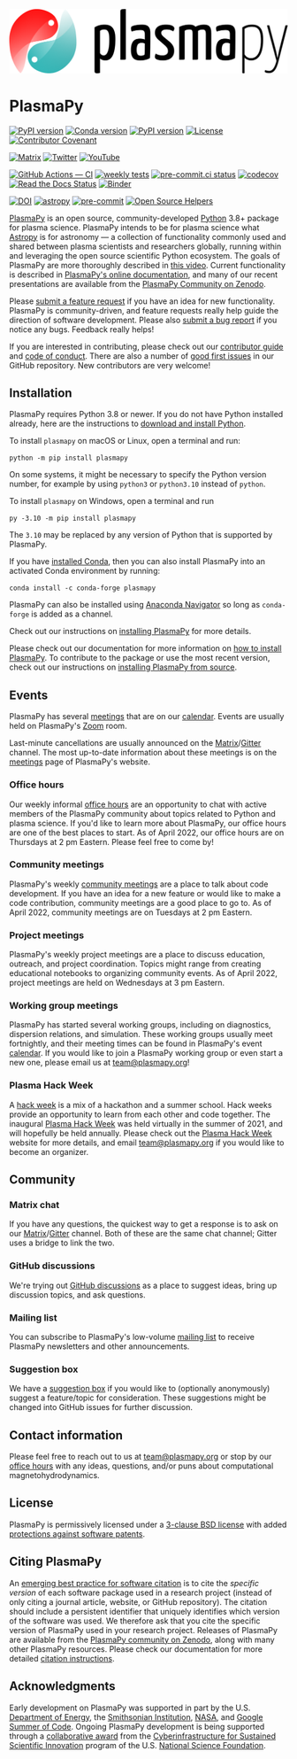 <div align="center"><img src="https://raw.githubusercontent.com/PlasmaPy/PlasmaPy-logo/main/exports/with-text-dark.png" width="600"/></div>

# PlasmaPy

[![PyPI version](https://img.shields.io/pypi/v/plasmapy?style=flat&logo=pypi)](https://pypi.org/project/plasmapy/)
[![Conda version](https://img.shields.io/conda/v/conda-forge/plasmapy?style=flat&logo=anaconda)](https://img.shields.io/conda/v/conda-forge/plasmapy)
[![PyPI version](https://img.shields.io/pypi/pyversions/plasmapy?style=flat&logo=python)](https://img.shields.io/pypi/pyversions/plasmapy?style=plastic)
[![License](https://img.shields.io/badge/License-BSD%203--Clause-blue.svg)](./LICENSE.md)
[![Contributor Covenant](https://img.shields.io/badge/Contributor%20Covenant-2.1-4baaaa.svg)](https://docs.plasmapy.org/en/latest/CODE_OF_CONDUCT.html)

[![Matrix](https://img.shields.io/badge/Matrix-join%20chat-blueviolet?style=flat&logo=matrix)](https://app.element.io/#/room/#plasmapy:openastronomy.org)
[![Twitter](https://img.shields.io/badge/Twitter%20-follow-red?style=flat&logo=twitter)](https://twitter.com/plasmapy)
[![YouTube](https://img.shields.io/badge/YouTube%20-subscribe-red?style=flat&logo=youtube)](https://www.youtube.com/channel/UCSH6qzslhqIZKTAJmHPxIxw)

[![GitHub Actions — CI](https://github.com/PlasmaPy/PlasmaPy/workflows/CI/badge.svg)](https://github.com/PlasmaPy/PlasmaPy/actions?query=workflow%3ACI+branch%3Amain)
[![weekly tests](https://github.com/PlasmaPy/PlasmaPy/actions/workflows/weekly.yml/badge.svg?branch=main)](https://github.com/PlasmaPy/PlasmaPy/actions/workflows/weekly.yml)
[![pre-commit.ci status](https://results.pre-commit.ci/badge/github/PlasmaPy/PlasmaPy/main.svg)](https://results.pre-commit.ci/latest/github/PlasmaPy/PlasmaPy/main)
[![codecov](https://codecov.io/gh/PlasmaPy/PlasmaPy/branch/main/graph/badge.svg)](https://codecov.io/gh/PlasmaPy/PlasmaPy)
[![Read the Docs Status](https://readthedocs.org/projects/plasmapy/badge/?version=latest&logo=twitter)](http://plasmapy.readthedocs.io/en/latest/?badge=latest)
[![Binder](https://mybinder.org/badge_logo.svg)](https://mybinder.org/v2/gh/PlasmaPy/PlasmaPy/main?filepath=docs/notebooks)

[![DOI](https://zenodo.org/badge/DOI/10.5281/zenodo.1436011.svg)](https://doi.org/10.5281/zenodo.1436011)
[![astropy](http://img.shields.io/badge/powered%20by-AstroPy-orange.svg?style=flat&logo=astropy)](http://www.astropy.org/)
[![pre-commit](https://img.shields.io/badge/pre--commit-enabled-brightgreen?logo=pre-commit&logoColor=white)](https://github.com/pre-commit/pre-commit)
[![Open Source Helpers](https://www.codetriage.com/plasmapy/plasmapy/badges/users.svg)](https://www.codetriage.com/plasmapy/plasmapy)

[Anaconda Navigator]: https://docs.anaconda.com/anaconda/navigator/index.html
[Astropy]: https://www.astropy.org
[3-clause BSD license]: ./LICENSE.md
[calendar]: https://calendar.google.com/calendar/embed?src=c_sqqq390s24jjfjp3q86pv41pi8%40group.calendar.google.com&ctz=America%2FNew_York
[citation instructions]: https://docs.plasmapy.org/en/latest/about/citation.html
[code of conduct]: http://docs.plasmapy.org/en/latest/CODE_OF_CONDUCT.html
[collaborative award]: https://doi.org/10.5281/zenodo.2633286
[command line]: https://tutorial.djangogirls.org/en/intro_to_command_line/
[community meetings]: https://www.plasmapy.org/meetings/weekly
[contributor guide]: https://docs.plasmapy.org/en/latest/development/index.html
[Cyberinfrastructure for Sustained Scientific Innovation]: https://beta.nsf.gov/funding/opportunities/cyberinfrastructure-sustained-scientific-innovation-cssi
[Department of Energy]: https://www.energy.gov
[emerging best practice for software citation]: https://doi.org/10.7717/peerj-cs.86
[GitHub discussions]: https://github.com/PlasmaPy/PlasmaPy/discussions
[Gitter]: https://gitter.im/PlasmaPy/Lobby
[good first issues]: https://github.com/PlasmaPy/PlasmaPy/issues?q=is%3Aissue+is%3Aopen+label%3A%22Good+first+contribution%22
[Google Summer of Code]: https://summerofcode.withgoogle.com
[hack week]: https://doi.org/10.1073/pnas.1717196115
[how to install plasmapy]: https://docs.plasmapy.org/en/stable/install.html
[installed Conda]: https://docs.conda.io/projects/conda/en/latest/user-guide/install/index.html
[download and install Python]: https://wiki.python.org/moin/BeginnersGuide/Download
[installing PlasmaPy]: https://docs.plasmapy.org/en/latest/install.html
[installing PlasmaPy from source]: http://docs.plasmapy.org/en/latest/install.html#building-and-installing-from-source-code
[Mailing list]: https://groups.google.com/forum/#!forum/plasmapy
[Matrix]: https://app.element.io/#/room/#plasmapy:openastronomy.org
[meetings]: https://www.plasmapy.org/meetings/weekly
[NASA]: https://www.nasa.gov/
[National Science Foundation]: https://nsf.gov
[office hours]: http://www.plasmapy.org/meetings/office_hours
[pip]: https://pypi.org/project/pip
[Plasma Hack Week]: https://hack.plasma.org
[PlasmaPy Community on Zenodo]: https://zenodo.org/communities/plasmapy
[PlasmaPy]: https://www.plasmapy.org
[PlasmaPy's online documentation]: https://docs.plasmapy.org
[protections against software patents]: ./PATENT.md
[Python]: https://www.python.org
[Smithsonian Institution]: https://www.si.edu
[submit a bug report]: https://github.com/PlasmaPy/PlasmaPy/issues/new?assignees=&labels=Bug&template=bug_report.yml
[submit a feature request]: https://github.com/PlasmaPy/PlasmaPy/issues/new?assignees=&labels=Feature+request&template=feature_request.yml
[Suggestion box]: https://docs.google.com/forms/d/e/1FAIpQLSdT3O5iHZrLJRuavFyzoR23PGy0Prfzx2SQOcwJGWtvHyT2lw/viewform?usp=sf_link
[team@plasmapy.org]: mailto:team@plasmapy.org
[this video]: https://youtu.be/E8RwQF5wcXM
[Zoom]: https://zoom.us/j/91633383503?pwd=QWNkdHpWeFhrYW1vQy91ODNTVG5Ndz09

[PlasmaPy] is an open source, community-developed [Python] 3.8+ package
for plasma science. PlasmaPy intends to be for plasma science what
[Astropy] is for astronomy — a collection of functionality commonly used
and shared between plasma scientists and researchers globally, running
within and leveraging the open source scientific Python ecosystem. The
goals of PlasmaPy are more thoroughly described in [this video]. Current
functionality is described in [PlasmaPy's online documentation], and
many of our recent presentations are available from the [PlasmaPy
Community on Zenodo].

Please [submit a feature request] if you have an idea for new
functionality. PlasmaPy is community-driven, and feature requests really
help guide the direction of software development. Please also [submit a
bug report] if you notice any bugs. Feedback really helps!

If you are interested in contributing, please check out our [contributor
guide] and [code of conduct]. There are also a number of [good first
issues] in our GitHub repository. New contributors are very welcome!

## Installation

PlasmaPy requires Python 3.8 or newer. If you do not have Python
installed already, here are the instructions to [download and install
Python].

To install `plasmapy` on macOS or Linux, open a terminal and run:
```Shell
python -m pip install plasmapy
```
On some systems, it might be necessary to specify the Python version
number, for example by using `python3` or `python3.10` instead of
`python`.

To install `plasmapy` on Windows, open a terminal and run
```Shell
py -3.10 -m pip install plasmapy
```
The `3.10` may be replaced by any version of Python that is supported by
PlasmaPy.

If you have [installed Conda], then you can also install PlasmaPy into
an activated Conda environment by running:
```Shell
conda install -c conda-forge plasmapy
```
PlasmaPy can also be installed using [Anaconda Navigator] so long as
`conda-forge` is added as a channel.

Check out our instructions on [installing PlasmaPy] for more details.

Please check out our documentation for more information on [how to
install PlasmaPy]. To contribute to the package or use the most recent
version, check out our instructions on [installing PlasmaPy from source].

## Events

PlasmaPy has several [meetings] that are on our [calendar]. Events are
usually held on PlasmaPy's [Zoom] room.

Last-minute cancellations are usually announced on the [Matrix]/[Gitter]
channel. The most up-to-date information about these meetings is on the
[meetings] page of PlasmaPy's website.

### Office hours

Our weekly informal [office hours] are an opportunity to chat with
active members of the PlasmaPy community about topics related to Python
and plasma science. If you'd like to learn more about PlasmaPy, our
office hours are one of the best places to start. As of April 2022,
our office hours are on Thursdays at 2 pm Eastern. Please feel free to
come by!

### Community meetings

PlasmaPy's weekly [community meetings] are a place to talk about
code development. If you have an idea for a new feature or would like to
make a code contribution, community meetings are a good place to go to.
As of April 2022, community meetings are on Tuesdays at 2 pm Eastern.

### Project meetings

PlasmaPy's weekly project meetings are a place to discuss education,
outreach, and project coordination. Topics might range from creating
educational notebooks to organizing community events. As of April 2022,
project meetings are held on Wednesdays at 3 pm Eastern.

### Working group meetings

PlasmaPy has started several working groups, including on diagnostics,
dispersion relations, and simulation. These working groups usually meet
fortnightly, and their meeting times can be found in PlasmaPy's event
[calendar]. If you would like to join a PlasmaPy working group or even
start a new one, please email us at [team@plasmapy.org]!

### Plasma Hack Week

A [hack week] is a mix of a hackathon and a summer school. Hack weeks
provide an opportunity to learn from each other and code together. The
inaugural [Plasma Hack Week] was held virtually in the summer of 2021,
and will hopefully be held annually. Please check out the [Plasma Hack
Week] website for more details, and email [team@plasmapy.org] if you
would like to become an organizer.

## Community

### Matrix chat

If you have any questions, the quickest way to get a response is to ask
on our [Matrix]/[Gitter] channel. Both of these are the same chat
channel; Gitter uses a bridge to link the two.

### GitHub discussions

We're trying out [GitHub discussions] as a place to suggest ideas,
bring up discussion topics, and ask questions.

### Mailing list

You can subscribe to PlasmaPy's low-volume [mailing list] to receive
PlasmaPy newsletters and other announcements.

### Suggestion box

We have a [suggestion box] if you would like to (optionally anonymously)
suggest a feature/topic for consideration. These suggestions might be
changed into GitHub issues for further discussion.

## Contact information

Please feel free to reach out to us at [team@plasmapy.org] or stop by
our [office hours] with any ideas, questions, and/or puns about
computational magnetohydrodynamics.

## License

PlasmaPy is permissively licensed under a [3-clause BSD license] with
added [protections against software patents].

## Citing PlasmaPy

An [emerging best practice for software citation] is to cite the
_specific version_ of each software package used in a research project
(instead of only citing a journal article, website, or GitHub
repository). The citation should include a persistent identifier that
uniquely identifies which version of the software was used. We therefore
ask that you cite the specific version of PlasmaPy used in your research
project. Releases of PlasmaPy are available from the [PlasmaPy community
on Zenodo], along with many other PlasmaPy resources. Please check our
documentation for more detailed [citation instructions].

## Acknowledgments

Early development on PlasmaPy was supported in part by the U.S.
[Department of Energy], the [Smithsonian Institution], [NASA], and
[Google Summer of Code]. Ongoing PlasmaPy development is being
supported through a [collaborative award] from the [Cyberinfrastructure
for Sustained Scientific Innovation] program of the U.S. [National
Science Foundation].
